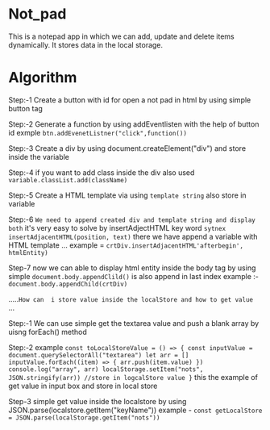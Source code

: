 # Not_pad
This is a notepad app in which we can add, update and delete items dynamically. It stores data in the local storage.

# Algorithm
Step:-1 Create a button with id for open a not pad in html by using simple button tag

Step:-2 Generate a function by using addEventlisten with the help of button id exmple `btn.addEvenetListner("click",function())` 

Step:-3 Create a div by using document.createElement("div") and store inside the variable 

Step:-4 if you want to add class inside the div also used `variable.classList.add(className)`

Step:-5 Create a HTML template via using  `template string` also store in variable

Step:-6 `We need to append created div and template string and display both` it's very easy to solve by insertAdjectHTML key word `sytnex insertAdjacentHTML(position, text)`  there we have append a variable with HTML template ... example = ` crtDiv.insertAdjacentHTML'afterbegin', htmlEntity)                         `                    

Step-7 now we can able to display html entity inside the body tag by using simple `document.body.appendClild()` is also append in last index
example :- `document.body.appendChild(crtDiv)`


.....`How can  i store value inside the localStore and how to get value `...

Step:-1 We can use simple get the textarea value and push a blank array by uisng forEach() method

Step:-2 example `const toLocalStoreValue = () => {
    const inputValue = document.querySelectorAll("textarea")
    let arr = []
    inputValue.forEach((item) => {
        arr.push(item.value)
    })
    console.log("array", arr)
    localStorage.setItem("nots", JSON.stringify(arr)) //store in logcalStore value
}` this the example of get value in input box and store in local store

Step-3 simple get value inside the localstore by using JSON.parse(localstore.getItem("keyName"))
example - `const getLocalStore = JSON.parse(localStorage.getItem("nots"))`



